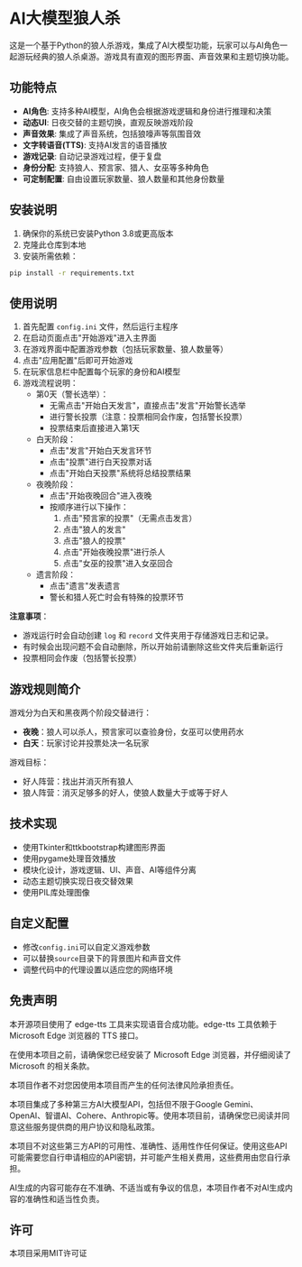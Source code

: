 # AI大模型狼人杀

这是一个基于Python的狼人杀游戏，集成了AI大模型功能，玩家可以与AI角色一起游玩经典的狼人杀桌游。游戏具有直观的图形界面、声音效果和主题切换功能。

## 功能特点

- **AI角色**: 支持多种AI模型，AI角色会根据游戏逻辑和身份进行推理和决策
- **动态UI**: 日夜交替的主题切换，直观反映游戏阶段
- **声音效果**: 集成了声音系统，包括狼嚎声等氛围音效
- **文字转语音(TTS)**: 支持AI发言的语音播放
- **游戏记录**: 自动记录游戏过程，便于复盘
- **身份分配**: 支持狼人、预言家、猎人、女巫等多种角色
- **可定制配置**: 自由设置玩家数量、狼人数量和其他身份数量

## 安装说明

1. 确保你的系统已安装Python 3.8或更高版本
2. 克隆此仓库到本地
3. 安装所需依赖：

```bash
pip install -r requirements.txt
```

## 使用说明

1. 首先配置 `config.ini` 文件，然后运行主程序
2. 在启动页面点击"开始游戏"进入主界面
3. 在游戏界面中配置游戏参数（包括玩家数量、狼人数量等）
4. 点击"应用配置"后即可开始游戏
5. 在玩家信息栏中配置每个玩家的身份和AI模型
6. 游戏流程说明：
   - 第0天（警长选举）：
     * 无需点击"开始白天发言"，直接点击"发言"开始警长选举
     * 进行警长投票（注意：投票相同会作废，包括警长投票）
     * 投票结束后直接进入第1天
   - 白天阶段：
     * 点击"发言"开始白天发言环节
     * 点击"投票"进行白天投票对话
     * 点击"开始白天投票"系统将总结投票结果
   - 夜晚阶段：
     * 点击"开始夜晚回合"进入夜晚
     * 按顺序进行以下操作：
       1. 点击"预言家的投票"（无需点击发言）
       2. 点击"狼人的发言"
       3. 点击"狼人的投票"
       4. 点击"开始夜晚投票"进行杀人
       5. 点击"女巫的投票"进入女巫回合
   - 遗言阶段：
     * 点击"遗言"发表遗言
     * 警长和猎人死亡时会有特殊的投票环节

**注意事项**：
- 游戏运行时会自动创建 `log` 和 `record` 文件夹用于存储游戏日志和记录。
- 有时候会出现问题不会自动删除，所以开始前请删除这些文件夹后重新运行
- 投票相同会作废（包括警长投票）

## 游戏规则简介

游戏分为白天和黑夜两个阶段交替进行：

- **夜晚**：狼人可以杀人，预言家可以查验身份，女巫可以使用药水
- **白天**：玩家讨论并投票处决一名玩家

游戏目标：
- 好人阵营：找出并消灭所有狼人
- 狼人阵营：消灭足够多的好人，使狼人数量大于或等于好人

## 技术实现

- 使用Tkinter和ttkbootstrap构建图形界面
- 使用pygame处理音效播放
- 模块化设计，游戏逻辑、UI、声音、AI等组件分离
- 动态主题切换实现日夜交替效果
- 使用PIL库处理图像

## 自定义配置

- 修改`config.ini`可以自定义游戏参数
- 可以替换`source`目录下的背景图片和声音文件
- 调整代码中的代理设置以适应您的网络环境

## 免责声明

本开源项目使用了 edge-tts 工具来实现语音合成功能。edge-tts 工具依赖于 Microsoft Edge 浏览器的 TTS 接口。

在使用本项目之前，请确保您已经安装了 Microsoft Edge 浏览器，并仔细阅读了 Microsoft 的相关条款。

本项目作者不对您因使用本项目而产生的任何法律风险承担责任。

本项目集成了多种第三方AI大模型API，包括但不限于Google Gemini、OpenAI、智谱AI、Cohere、Anthropic等。使用本项目前，请确保您已阅读并同意这些服务提供商的用户协议和隐私政策。

本项目不对这些第三方API的可用性、准确性、适用性作任何保证。使用这些API可能需要您自行申请相应的API密钥，并可能产生相关费用，这些费用由您自行承担。

AI生成的内容可能存在不准确、不适当或有争议的信息，本项目作者不对AI生成内容的准确性和适当性负责。

## 许可

本项目采用MIT许可证 